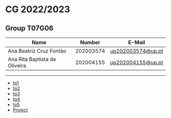 # CG 2022/2023

## Group T07G06
| Name             | Number    | E-Mail             |
| ---------------- | --------- | ------------------ |
| Ana Beatriz Cruz Fontão | 202003574 | up202003574@up.pt  |
| Ana Rita Baptista de Oliveira | 202004155 | up202004155@up.pt  |

----

  - [tp1](tp1/README.md)
  - [tp2](tp2/README.md)
  - [tp3](tp3/README.md)
  - [tp4](tp4/README.md)
  - [tp5](tp5/README.md)
  - [Project](proj/README.md)